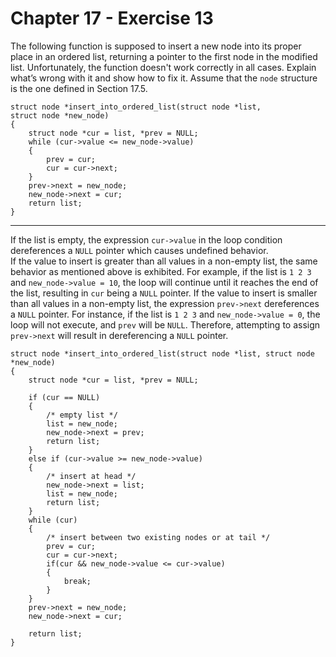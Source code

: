 # Chapter 17 - Exercise 13

The following function is supposed to insert a new node into its proper place in an ordered list, returning a pointer to the first node in the modified list. Unfortunately, the function doesn't work correctly in all cases. Explain what’s wrong with it and show how to fix it. Assume that the `node` structure is the one defined in Section 17.5.  

```
struct node *insert_into_ordered_list(struct node *list,
struct node *new_node)
{
    struct node *cur = list, *prev = NULL;
    while (cur->value <= new_node->value)
    {
        prev = cur;
        cur = cur->next;
    }
    prev->next = new_node;
    new_node->next = cur;
    return list;
}
```
---

If the list is empty, the expression `cur->value` in the loop condition dereferences a `NULL` pointer which causes undefined behavior.  
If the value to insert is greater than all values in a non-empty list, the same behavior as mentioned above is exhibited. For example, if the list is `1 2 3` and `new_node->value = 10`, the loop will continue until it reaches the end of the list, resulting in `cur` being a `NULL` pointer.
If the value to insert is smaller than all values in a non-empty list, the expression `prev->next` dereferences a `NULL` pointer. For instance, if the list is `1 2 3` and `new_node->value = 0`, the loop will not execute, and `prev` will be `NULL`. Therefore, attempting to assign `prev->next` will result in dereferencing a `NULL` pointer.


```
struct node *insert_into_ordered_list(struct node *list, struct node *new_node)
{
    struct node *cur = list, *prev = NULL;

    if (cur == NULL)
    {
        /* empty list */
        list = new_node;
        new_node->next = prev;
        return list;
    }
    else if (cur->value >= new_node->value)
    {
        /* insert at head */
        new_node->next = list;
        list = new_node;
        return list;
    }
    while (cur)
    {
        /* insert between two existing nodes or at tail */
        prev = cur;
        cur = cur->next;
        if(cur && new_node->value <= cur->value) 
        {
            break;
        }
    }
    prev->next = new_node;
    new_node->next = cur;

    return list;
}
```
